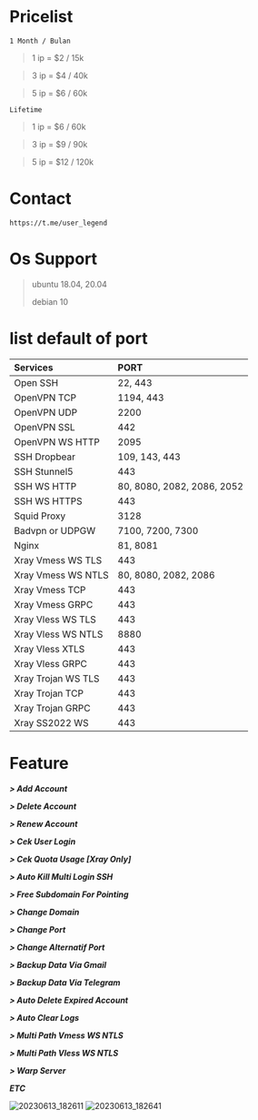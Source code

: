 # Pricelist
```1 Month / Bulan```
> 1 ip = $2 / 15k

> 3 ip = $4 / 40k

> 5 ip = $6 / 60k

```Lifetime```
> 1 ip = $6 / 60k

> 3 ip = $9 / 90k

> 5 ip = $12 / 120k
# Contact
``https://t.me/user_legend``

# Os Support
> ubuntu 18.04, 20.04
> 
> debian 10

# list default of port
|   Services    |   PORT   |
| :--- | :--- |
| Open SSH | 22, 443 |
| OpenVPN TCP | 1194, 443 |
| OpenVPN UDP | 2200 |
| OpenVPN SSL | 442 |
| OpenVPN WS HTTP | 2095 |
| SSH Dropbear | 109, 143, 443 |
| SSH Stunnel5 | 443 |
| SSH WS HTTP | 80, 8080, 2082, 2086, 2052 |
| SSH WS HTTPS | 443 |
| Squid Proxy | 3128 |
| Badvpn or UDPGW | 7100, 7200, 7300 |
| Nginx | 81, 8081 |
| Xray Vmess WS TLS | 443 |
| Xray Vmess WS NTLS | 80, 8080, 2082, 2086 |
| Xray Vmess TCP | 443 |
| Xray Vmess GRPC | 443 |
| Xray Vless WS TLS | 443 |
| Xray Vless WS NTLS | 8880 |
| Xray Vless XTLS | 443 |
| Xray Vless GRPC | 443 |
| Xray Trojan WS TLS | 443 |
| Xray Trojan TCP | 443 |
| Xray Trojan GRPC | 443 |
| Xray SS2022 WS | 443 |

# Feature
***> Add Account***

***> Delete Account***

***> Renew Account***

***> Cek User Login***

***> Cek Quota Usage [Xray Only]***

***> Auto Kill Multi Login SSH***

***> Free Subdomain For Pointing***

***> Change Domain***

***> Change Port***

***> Change Alternatif Port***

***> Backup Data Via Gmail***

***> Backup Data Via Telegram***

***> Auto Delete Expired Account***

***> Auto Clear Logs***

***> Multi Path Vmess WS NTLS***

***> Multi Path Vless WS NTLS***

***> Warp Server***

***ETC***

![20230613_182611](https://github.com/willstore69/autoscript/assets/107354006/bbc72f7b-2508-45a5-a83a-9f6528eb2e4a)
![20230613_182641](https://github.com/willstore69/autoscript/assets/107354006/9de1d272-2f4f-4b39-b8b5-d27383786df9)
